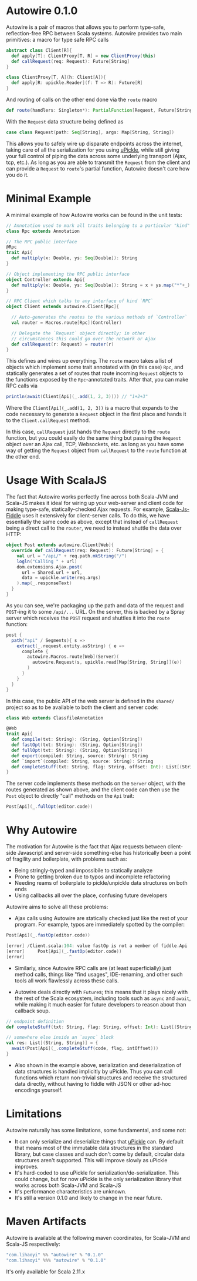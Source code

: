 Autowire 0.1.0
==============

Autowire is a pair of macros that allows you to perform type-safe, reflection-free RPC between Scala systems. Autowire provides two main primitives: a macro for type safe RPC calls
 
```scala
abstract class Client[R]{
  def apply[T]: ClientProxy[T, R] = new ClientProxy(this)
  def callRequest(req: Request): Future[String]
}

class ClientProxy[T, A](h: Client[A]){
  def apply[R: upickle.Reader](f: T => R): Future[R]
}
```

And routing of calls on the other end done via the `route` macro

```scala
def route(handlers: Singleton*): PartialFunction[Request, Future[String]]
```

With the `Request` data structure being defined as 

```scala
case class Request(path: Seq[String], args: Map[String, String])
```

This allows you to safely wire up disparate endpoints across the internet, taking care of all the serialization for you using [uPickle](https://github.com/lihaoyi/upickle), while still giving your full control of piping the data across some underlying transport (Ajax, tcp, etc.). As long as you are able to transmit the `Request` from the client and can provide a `Request` to `route`'s partial function, Autowire doesn't care how you do it.

Minimal Example
===============

A minimal example of how Autowire works can be found in the unit tests:

```scala
// Annotation used to mark all traits belonging to a particular "kind" of RPC
class Rpc extends Annotation

// The RPC public interface
@Rpc
trait Api{
  def multiply(x: Double, ys: Seq[Double]): String
}

// Object implementing the RPC public interface
object Controller extends Api{
  def multiply(x: Double, ys: Seq[Double]): String = x + ys.map("*"+_).mkString
}

// RPC Client which talks to any interface of kind `RPC` 
object Client extends autowire.Client[Rpc]{

  // Auto-generates the routes to the various methods of `Controller`
  val router = Macros.route[Rpc](Controller)

  // Delegate the `Request` object directly; in other 
  // circumstances this could go over the network or Ajax  
  def callRequest(r: Request) = router(r)
}
```

This defines and wires up everything. The `route` macro takes a list of objects which implement some trait annotated with (in this case) `Rpc`, and statically generates a set of routes that route incoming `Request` objects to the functions exposed by the `Rpc`-annotated traits. After that, you can make RPC calls via

```scala
println(await(Client[Api](_.add(1, 2, 3)))) // "1+2+3"
```

Where the `Client[Api](_.add(1, 2, 3))` is a macro that expands to the code necessary to generate a `Request` object in the first place and hands it to the `Client.callRequest` method.

In this case, `callRequest` just hands the `Request` directly to the `route` function, but you could easily do the same thing but passing the `Request` object over an Ajax call, TCP, Websockets, etc. as long as you have some way of getting the `Request` object from `callRequest` to the `route` function at the other end.

Usage With ScalaJS
==================

The fact that Autowire works perfectly fine across both Scala-JVM and Scala-JS makes it ideal for wiring up your web-server and client code for making type-safe, statically-checked Ajax requests. For example, [Scala-Js-Fiddle](http://www.scala-js-fiddle.com) uses it extensively for client-server calls. To do this, we have essentially the same code as above, except that instead of `callRequest` being a direct call to the `router`, we need to instead shuttle the data over HTTP:
 
```scala
object Post extends autowire.Client[Web]{
  override def callRequest(req: Request): Future[String] = {
    val url = "/api/" + req.path.mkString("/")
    logln("Calling " + url)
    dom.extensions.Ajax.post(
      url = Shared.url + url,
      data = upickle.write(req.args)
    ).map(_.responseText)
  }
}
```

As you can see, we're packaging up the path and data of the request and `POST`-ing it to some `/api/...` URL. On the server, this is backed by a Spray server which receives the `POST` request and shuttles it into the `route` function:

```scala
post {
  path("api" / Segments){ s =>
    extract(_.request.entity.asString) { e =>
      complete {
        autowire.Macros.route[Web](Server)(
          autowire.Request(s, upickle.read[Map[String, String]](e))
        )
      }
    }
  }
}
```

In this case, the public API of the web server is defined in the `shared/` project so as to be available to both the client and server code:
 
```scala
class Web extends ClassfileAnnotation

@Web
trait Api{
  def compile(txt: String): (String, Option[String])
  def fastOpt(txt: String): (String, Option[String])
  def fullOpt(txt: String): (String, Option[String])
  def export(compiled: String, source: String): String
  def `import`(compiled: String, source: String): String
  def completeStuff(txt: String, flag: String, offset: Int): List[(String, String)]
}
```

The server code implements these methods on the `Server` object, with the routes generated as shown above, and the client code can then use the `Post` object to directly "call" methods on the `Api` trait:
  
```scala
Post[Api](_.fullOpt(editor.code))  
```

Why Autowire
============

The motivation for Autowire is the fact that Ajax requests between client-side Javascript and server-side something-else has historically been a point of fragility and boilerplate, with problems such as:

- Being stringly-typed and impossibile to statically analyze
- Prone to getting broken due to typos and incomplete refactoring
- Needing reams of boilerplate to pickle/unpickle data structures on both ends
- Using callbacks all over the place, confusing future developers

Autowire aims to solve all these problems:

- Ajax calls using Autowire are statically checked just like the rest of your program. For example, typos are immediately spotted by the compiler:

```scala
Post[Api](_.fastOp(editor.code))

[error] /Client.scala:104: value fastOp is not a member of fiddle.Api
[error]     Post[Api](_.fastOp(editor.code))
[error]                 ^
```

- Similarly, since Autowire RPC calls are (at least superficially) just method calls, things like "find usages", IDE-renaming, and other such tools all work flawlessly across these calls.

- Autowire deals directly with `Future`s; this means that it plays nicely with the rest of the Scala ecosystem, including tools such as `async` and `await`, while making it much easier for future developers to reason about than callback soup.  

```scala
// endpoint definition
def completeStuff(txt: String, flag: String, offset: Int): List[(String, String)]

// somewhere else inside an `async` block
val res: List[(String, String)] = {
  await(Post[Api](_.completeStuff(code, flag, intOffset)))
}
```

- Also shown in the example above, serialization and deserialization of data structures is handled implicitly by uPickle. Thus you can call functions which return non-trivial structures and receive the structured data directly, without having to fiddle with JSON or other ad-hoc encodings yourself. 

Limitations
===========

Autowire naturally has some limitations, some fundamental, and some not:

- It can only serialize and deserialize things that [uPickle](https://www.github.com/lihaoyi/upickle) can. By default that means most of the immutable data structures in the standard library, but case classes and such don't come by default, circular data structures aren't supported. This will improve slowly as uPickle improves.
- It's hard-coded to use uPickle for serialization/de-serialization. This could change, but for now uPickle is the only serialization library that works across both Scala-JVM and Scala-JS
- It's performance characteristics are unknown.
- It's still a version 0.1.0 and likely to change in the near future. 

Maven Artifacts
===============

Autowire is available at the following maven coordinates, for Scala-JVM and Scala-JS respectively:

```scala
"com.lihaoyi" %% "autowire" % "0.1.0"
"com.lihaoyi" %%% "autowire" % "0.1.0"
```

It's only available for Scala 2.11.x

